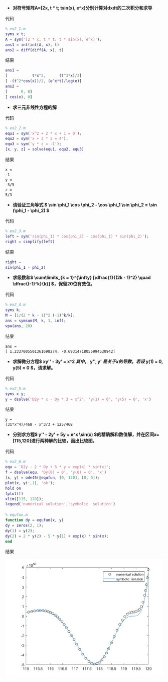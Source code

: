 - **对符号矩阵A=[2x, t * t; tsin(x), e^x]分别计算对dxdt的二次积分和求导**

代码

```matlab
% ex2_1.m
syms x t;
A = sym('[2 * x, t * t; t * sin(x), e^x]');
ans1 = int(int(A, x), t)
ans2 = diff(diff(A, x), t)
```

结果

```matlab
ans1 =
[           t*x^2,      (t^3*x)/3]
[ -(t^2*cos(x))/2, (e^x*t)/log(e)]
ans2 =
[      0, 0]
[ cos(x), 0]
```

- **求三元非线性方程的解**

代码

```matlab
% ex2_2.m
equ1 = sym('x^2 + 2 * x + 1 = 0');
equ2 = sym('x + 3 * z = 4');
equ3 = sym('y * z = -1');
[x, y, z] = solve(equ1, equ2, equ3)
```

结果

```
x =
-1
y =
-3/5
z =
5/3
```

- **请验证三角等式 $ \sin \phi_1 \cos \phi_2 - \cos \phi_1 \sin \phi_2 = \sin (\phi_1 - \phi_2) $**

代码

```matlab
% ex2_3.m
left = sym('sin(phi_1) * cos(phi_2) - cos(phi_1) * sin(phi_2)');
right = simplify(left)
```

结果

```matlab
right =
sin(phi_1 - phi_2)
```

- **求级数和$ \sum\limits_{k = 1}^{\infty} [\dfrac{1}{(2k - 1)^2} \quad \dfrac{(-1)^k}{k}] $，保留20位有效位。**

代码

```matlab
% ex2_4.m
syms k;
M = [1/(2 * k - 1)^2 (-1)^k/k];
ans = symsum(M, k, 1, inf);
vpa(ans, 20)
```

结果

```
ans =
[ 1.2337005501361698274, -0.69314718055994530942]
```

- **求解微分方程$ xy'' - 3y' = x^2 $其中，$ y'', y' $是关于x的导数，若设$ y(1) = 0, y(5) = 0 ​$，请求解。**

代码

```matlab
% ex2_5.m
syms x y;
y = dsolve('D2y * x - Dy * 3 = x^2', 'y(1) = 0', 'y(5) = 0', 'x')
```

结果

```
y =
(31*x^4)/468 - x^3/3 + 125/468
```

- **分别求方程$ y'' - 2y' + 5y = e^x \sin(x) $的精确解和数值解，并在区间x=[115,120]进行两种解的比较，画出比较图。**

代码

```matlab
% ex2_6.m
equ = 'D2y - 2 * Dy + 5 * y = exp(x) * sin(x)';
f = dsolve(equ, 'Dy(0) = 0', 'y(0) = 0', 'x')
[x, y] = ode45(@equfun, [0, 120], [0, 0]);
plot(x, y(:,1), 'ok');
hold on
fplot(f)
xlim([115, 120]);
legend('numerical solution','symbolic  solution')

% equfun.m
function dy = equfun(x, y)
dy = zeros(2, 1);
dy(1) = y(2);
dy(2) = 2 * y(2) - 5 * y(1) + exp(x) * sin(x);
end
```

结果

![ex2_6](.\ex2_6.png)